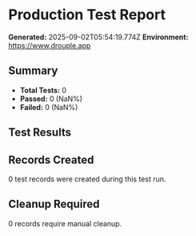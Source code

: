 # Production Test Report
**Generated:** 2025-09-02T05:54:19.774Z
**Environment:** https://www.drouple.app

## Summary
- **Total Tests:** 0
- **Passed:** 0 (NaN%)
- **Failed:** 0 (NaN%)

## Test Results



## Records Created
0 test records were created during this test run.

## Cleanup Required
0 records require manual cleanup.